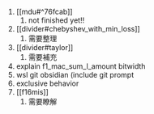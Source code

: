 1. [[mdu#^76fcab]]
	1. not finished yet!!
2. [[divider#chebyshev_with_min_loss]]
	1. 需要整理
3. [[divider#taylor]]
	1. 需要補充
4. explain f1_mac_sum_l_amount bitwidth
5. wsl git obsidian (include git prompt
7. exclusive behavior
8. [[f16mis]]
	1. 需要瞭解